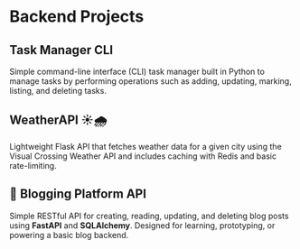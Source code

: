 # Backend Projects

## Task Manager CLI
Simple command-line interface (CLI) task manager built in Python to manage tasks by performing operations such as adding, updating, marking, listing, and deleting tasks.

## WeatherAPI ☀️🌧️
Lightweight Flask API that fetches weather data for a given city using the Visual Crossing Weather API and includes caching with Redis and basic rate-limiting.

## 📝 Blogging Platform API
Simple RESTful API for creating, reading, updating, and deleting blog posts using **FastAPI** and **SQLAlchemy**. Designed for learning, prototyping, or powering a basic blog backend.
